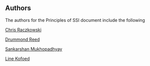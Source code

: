 ## Authors
The authors for the Principles of SSI document include the following

[Chris Raczkowski](chris@sovrin.org) 

[Drummond Reed](drummond.reed@evernym.com)

[Sankarshan Mukhopadhyay](sankarshan@dhiway.com)

[Line Kofoed](line@sovrin.org)
